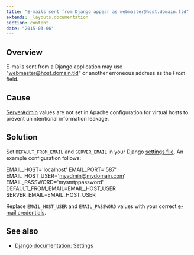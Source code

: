 ```yaml
---
title: "E-mails sent from Django appear as webmaster@host.domain.tld"
extends: _layouts.documentation
section: content
date: "2015-03-06"
---
```


## Overview

E-mails sent from a Django application may use "webmaster@host.domain.tld" or another erroneous address as the _From_ field.

## Cause

[ServerAdmin](http://httpd.apache.org/docs/current/mod/core.html#serveradmin) values are not set in Apache configuration for virtual hosts to prevent unintentional information leakage.

## Solution

Set `DEFAULT_FROM_EMAIL` and `SERVER_EMAIL` in your Django [settings file](https://docs.djangoproject.com/en/1.7/topics/settings/). An example configuration follows:

EMAIL\_HOST='localhost'
EMAIL\_PORT='587'
EMAIL\_HOST\_USER='myadmin@mydomain.com'
EMAIL\_PASSWORD='mysmtppassword'
DEFAULT\_FROM\_EMAIL=EMAIL\_HOST\_USER
SERVER\_EMAIL=EMAIL\_HOST\_USER

Replace `EMAIL_HOST_USER` and `EMAIL_PASSWORD` values with your correct [e-mail credentials](/docs/e-mail/accessing-e-mail/ "Accessing e-mail").

## See also

- [Django documentation: Settings](https://docs.djangoproject.com/en/1.7/ref/settings/)
